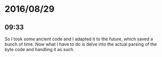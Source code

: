 # 2016/08/29

## 09:33

So I took some ancient code and I adapted it to the future, which saved a bunch
of time. Now what I have to do is delve into the actual parsing of the byte
code and handling it as such.

